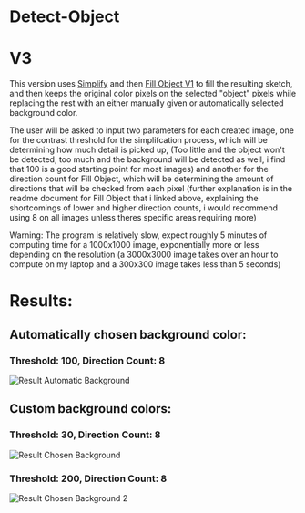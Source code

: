 # Detect-Object

# V3

This version uses [Simplify](https://github.com/EgeEken/Simplify) and then [Fill Object V1](https://github.com/EgeEken/Fill-Object) to fill the resulting sketch, and then keeps the original color pixels on the selected "object" pixels while replacing the rest with an either manually given or automatically selected background color.

The user will be asked to input two parameters for each created image, one for the contrast threshold for the simplifcation process, which will be determining how much detail is picked up, (Too little and the object won't be detected, too much and the background will be detected as well, i find that 100 is a good starting point for most images) and another for the direction count for Fill Object, which will be determining the amount of directions that will be checked from each pixel (further explanation is in the readme document for Fill Object that i linked above, explaining the shortcomings of lower and higher direction counts, i would recommend using 8 on all images unless theres specific areas requiring more)

Warning: The program is relatively slow, expect roughly 5 minutes of computing time for a 1000x1000 image, exponentially more or less depending on the resolution (a 3000x3000 image takes over an hour to compute on my laptop and a 300x300 image takes less than 5 seconds)

# Results:

## Automatically chosen background color:
### Threshold: 100, Direction Count: 8
![Result Automatic Background](https://user-images.githubusercontent.com/96302110/181904088-78246a0f-54ee-4b03-a041-adb8b81c59b8.png)

## Custom background colors:
### Threshold: 30, Direction Count: 8
![Result Chosen Background](https://user-images.githubusercontent.com/96302110/181904100-2972b22c-0df0-43bd-9198-45fb54c79ff2.png)

### Threshold: 200, Direction Count: 8
![Result Chosen Background 2](https://user-images.githubusercontent.com/96302110/181904478-741f9e7c-7e6c-45d0-a372-c955226128cb.png)
